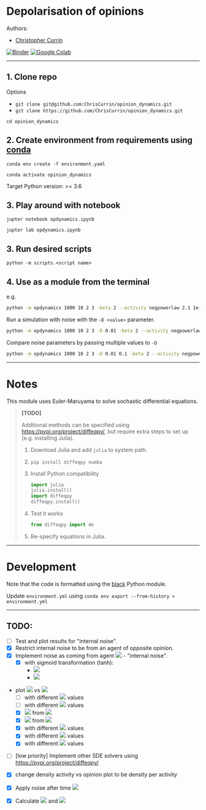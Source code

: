 # Depolarisation of opinions

Authors: 
- [Christopher Currin](https://chriscurrin.com)

[![Binder](https://mybinder.org/badge_logo.svg)](https://mybinder.org/v2/gh/ChrisCurrin/opinion_dynamics/master?filepath=opdynamics.ipynb)
[![Google Colab](https://colab.research.google.com/img/colab_favicon.ico)](https://colab.research.google.com/github/ChrisCurrin/opinion_dynamics/blob/master/opdynamics.ipynb)

---

## 1. Clone repo

Options
- `git clone git@github.com:ChrisCurrin/opinion_dynamics.git`
- `git clone https://github.com/ChrisCurrin/opinion_dynamics.git`

```
cd opinion_dynamics
```

## 2. Create environment from requirements using [conda](https://docs.conda.io/en/latest/)

`conda env create -f environment.yaml`

`conda activate opinion_dynamics`

Target Python version: >= 3.6

## 3. Play around with notebook

`jupter notebook opdynamics.ipynb`

`jupter lab opdynamics.ipynb`

## 3. Run desired scripts
   
`python -m scripts.<script name>`

## 4. Use as a module from the terminal

e.g.
 
```bash
python -m opdynamics 1000 10 2 3 -beta 2 --activity negpowerlaw 2.1 1e-2 -r 0.5 -T 10 --plot summary --save -v
```
Run a simulation with noise with the ``-D <value>`` parameter.
```bash
python -m opdynamics 1000 10 2 3 -D 0.01 -beta 2 --activity negpowerlaw 2.1 1e-2 -r 0.5 -T 10 --plot summary --save -v
```
Compare noise parameters by passing multiple values to ``-D``
```bash
python -m opdynamics 1000 10 2 3 -D 0.01 0.1 -beta 2 --activity negpowerlaw 2.1 1e-2 -r 0.5 -T 10 --plot summary --save -v
```

---
# Notes
This module uses Euler-Maruyama to solve sochastic differential equations.

> **[TODO]**
>
>    Additional methods can be specified using https://pypi.org/project/diffeqpy/, but require extra steps to set up (e.g. installing Julia).
>   
>    1. Download Julia and add `julia` to system path.
>    2. `pip install diffeqpy numba`
>    
>    3. Install Python compatibility
>       ```python
>       import julia
>       julia.install()
>       import diffeqpy
>       diffeqpy.install()
>       ```
>   4. Test it works
>      ```python
>      from diffeqpy import de
>      ```
>      
>   5. Re-specify equations in Julia.

---
# Development

Note that the code is formatted using the [black](https://pypi.org/project/black/) Python module.

Update `environment.yml` using `conda env export --from-history > environment.yml`

---
## TODO:
- [ ] Test and plot results for "internal noise".
- [x] Restrict internal noise to be from an agent of opposite opinion.
- [x] Implement noise as coming from agent <img src="https://latex.codecogs.com/svg.latex?D(x_i - x_k)"/> - "internal noise".
    - [x] with sigmoid transformation (tanh):
        * <img src="https://latex.codecogs.com/svg.latex?D(\tanh(x_i - x_k))"/>
        * <img src="https://latex.codecogs.com/svg.latex?D(x_i - \tanh(x_k))"/>
* plot <img src="https://latex.codecogs.com/svg.latex?D"/> vs <img src="https://latex.codecogs.com/svg.latex?x"/>
    - [ ] with different <img src="https://latex.codecogs.com/svg.latex?K"/> values
    - [ ] with different <img src="https://latex.codecogs.com/svg.latex?r"/> values
    - [x] <img src="https://latex.codecogs.com/svg.latex?D"/> from <img src="https://latex.codecogs.com/svg.latex?t_0"/>
    - [x] <img src="https://latex.codecogs.com/svg.latex?D"/> from <img src="https://latex.codecogs.com/svg.latex?t_10"/>
    - [x] with different <img src="https://latex.codecogs.com/svg.latex?\beta"/> values
    - [x] with different <img src="https://latex.codecogs.com/svg.latex?\alpha"/> values
    - [x] with different <img src="https://latex.codecogs.com/svg.latex?dt"/> values
- [ ] [low priority] Implement other SDE solvers using https://pypi.org/project/diffeqpy/
- [x] change density activity vs opinion plot to be density per activity
- [x] Apply noise after time <img src="https://latex.codecogs.com/svg.latex?t"/>
- [x] Calculate <img src="https://latex.codecogs.com/svg.latex?v=\frac{dx_i}{dt}"> and <img src="https://latex.codecogs.com/svg.latex?\left \langle  v \right \rangle">


